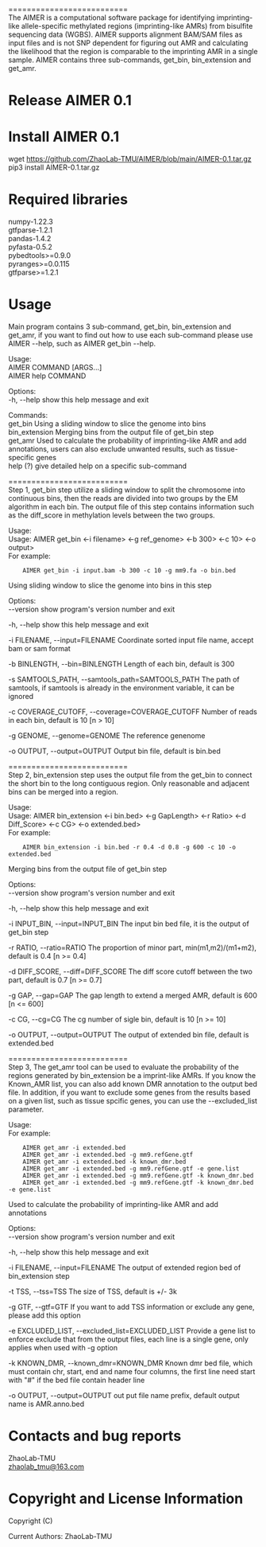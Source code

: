 ==========================  
The AIMER is a computational software package for identifying imprinting-like allele-specific methylated regions (imprinting-like AMRs) from bisulfite sequencing data (WGBS). AIMER supports alignment BAM/SAM files as input files and is not SNP dependent for figuring out AMR and calculating the likelihood that the region is comparable to the imprinting AMR in a single sample. AIMER contains three sub-commands, get_bin, bin_extension and get_amr.  
  
Release AIMER 0.1  
==========================  
# Install AIMER 0.1  
wget https://github.com/ZhaoLab-TMU/AIMER/blob/main/AIMER-0.1.tar.gz  
pip3 install AIMER-0.1.tar.gz  
  
# Required libraries  
numpy-1.22.3  
gtfparse-1.2.1  
pandas-1.4.2  
pyfasta-0.5.2  
pybedtools>=0.9.0  
pyranges>=0.0.115  
gtfparse>=1.2.1  
  
  
Usage  
==========================  
Main program contains 3 sub-command, get_bin, bin_extension and get_amr, if you want to find out how to use each sub-command please use AIMER <sub-command> --help, such as AIMER get_bin --help.  
  
Usage:  
    AIMER COMMAND [ARGS...]  
    AIMER help COMMAND  
  
Options:  
  -h, --help  show this help message and exit  

Commands:  
  get_bin        Using a sliding window to slice the genome into bins  
  bin_extension  Merging bins from the output file of get_bin step  
  get_amr        Used to calculate the probability of imprinting-like AMR and
                 add annotations, users can also exclude unwanted results,
                 such as tissue-specific genes  
  help (?)       give detailed help on a specific sub-command  
  
==========================  
Step 1, get_bin step utilize a sliding window to split the chromosome into continuous bins, then the reads are divided into two groups by the EM algorithm in each bin. The output file of this step contains information such as the diff_score in methylation levels between the two groups.  
  
Usage:  
    Usage: AIMER get_bin <-i filename> <-g ref_genome> <-b 300> <-c 10> <-o output>  
    For example:   
  
        AIMER get_bin -i input.bam -b 300 -c 10 -g mm9.fa -o bin.bed  
  
Using sliding window to slice the genome into bins in this step  
  
Options:  
  --version             show program's version number and exit  
    
  -h, --help            show this help message and exit  
    
  -i FILENAME, --input=FILENAME
                        Coordinate sorted input file name, accept bam or sam
                        format  
                          
  -b BINLENGTH, --bin=BINLENGTH
                        Length of each bin, default is 300  
                          
  -s SAMTOOLS_PATH, --samtools_path=SAMTOOLS_PATH
                        The path of samtools, if samtools is already in the
                        environment variable, it can be ignored  
                          
  -c COVERAGE_CUTOFF, --coverage=COVERAGE_CUTOFF
                        Number of reads in each bin, default is 10 [n > 10] 
                          
  -g GENOME, --genome=GENOME
                        The reference genenome  
                          
  -o OUTPUT, --output=OUTPUT
                        Output bin file, default is bin.bed  
                          
  
==========================  
Step 2, bin_extension step uses the output file from the get_bin to connect the short bin to the long contiguous region. Only reasonable and adjacent bins can be merged into a region.  
  
Usage:  
    Usage: AIMER bin_extension <-i bin.bed> <-g GapLength> <-r Ratio> <-d Diff_Score> <-c CG> <-o extended.bed>  
    For example:   
    
        AIMER bin_extension -i bin.bed -r 0.4 -d 0.8 -g 600 -c 10 -o extended.bed  
  
Merging bins from the output file of get_bin step  
  
Options:  
  --version             show program's version number and exit 
    
  -h, --help            show this help message and exit  
    
  -i INPUT_BIN, --input=INPUT_BIN
                        The input bin bed file, it is the output of get_bin
                        step  
                          
  -r RATIO, --ratio=RATIO
                        The proportion of minor part, min(m1,m2)/(m1+m2),
                        default is 0.4 [n >= 0.4]  
                          
  -d DIFF_SCORE, --diff=DIFF_SCORE
                        The diff score cutoff between the two part, default is
                        0.7 [n >= 0.7]  
                          
  -g GAP, --gap=GAP     The gap length to extend a merged AMR, default is 600
                        [n <= 600]  
                          
  -c CG, --cg=CG        The cg number of sigle bin, default is 10 [n >= 10]  
    
  -o OUTPUT, --output=OUTPUT
                        The output of extended bin file, default is
                        extended.bed  
  
==========================  
Step 3, The get_amr tool can be used to evaluate the probability of the regions generated by bin_extension be a imprint-like AMRs. If you know the Known_AMR list, you can also add known DMR annotation to the output bed file. In addition, if you want to exclude some genes from the results based on a given list, such as tissue spcific genes, you can use the --excluded_list parameter.  
  
Usage:  
    For example:  
    
        AIMER get_amr -i extended.bed  
        AIMER get_amr -i extended.bed -g mm9.refGene.gtf  
        AIMER get_amr -i extended.bed -k known_dmr.bed  
        AIMER get_amr -i extended.bed -g mm9.refGene.gtf -e gene.list  
        AIMER get_amr -i extended.bed -g mm9.refGene.gtf -k known_dmr.bed  
        AIMER get_amr -i extended.bed -g mm9.refGene.gtf -k known_dmr.bed -e gene.list  
  
  
Used to calculate the probability of imprinting-like AMR and add
annotations  
  
Options:  
  --version             show program's version number and exit  
    
  -h, --help            show this help message and exit  
    
  -i FILENAME, --input=FILENAME
                        The output of extended region bed of bin_extension
                        step  
                          
  -t TSS, --tss=TSS     The size of TSS, default is +/- 3k  
    
  -g GTF, --gtf=GTF     If you want to add TSS information or exclude any
                        gene, please add this option  
                          
  -e EXCLUDED_LIST, --excluded_list=EXCLUDED_LIST
                        Provide a gene list to enforce exclude that from the
                        output files, each line is a single gene, only applies
                        when used with -g option 
                          
  -k KNOWN_DMR, --known_dmr=KNOWN_DMR
                        Known dmr bed file, which must contain chr, start, end
                        and name four columns, the first line need start with
                        "#" if the bed file contain header line  
                          
  -o OUTPUT, --output=OUTPUT
                        out put file name prefix, default output name is
                        AMR.anno.bed  
  
Contacts and bug reports  
==========================  
  
ZhaoLab-TMU  
zhaolab_tmu@163.com  
  
Copyright and License Information  
==========================  
Copyright (C)   
  
Current Authors: ZhaoLab-TMU  
